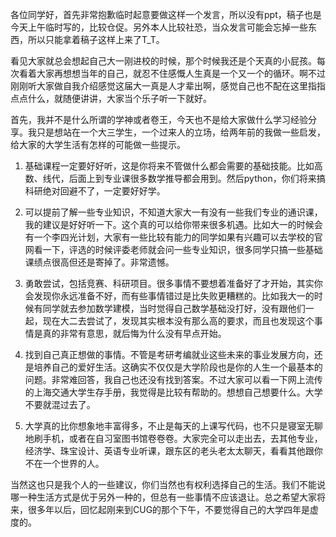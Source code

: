 各位同学好，首先非常抱歉临时起意要做这样一个发言，所以没有ppt，稿子也是今天上午临时写的，比较仓促。另外本人比较社恐，当众发言可能会忘掉一些东西，所以只能拿着稿子这样上来了T_T。

看见大家就总会想起自己大一刚进校的时候，那个时候我还是个天真的小屁孩。每次看着大家再想想当年的自己，就忍不住感慨人生真是一个又一个的循环。啊不过刚刚听大家做自我介绍感觉这届大一真是人才辈出啊，感觉自己也不配在这里指指点点什么，就随便讲讲，大家当个乐子听一下就好。

首先，我并不是什么所谓的学神或者卷王，今天也不是给大家做什么学习经验分享。我只是想站在一个大三学生，一个过来人的立场，给两年前的我做一些启发，给大家的大学生活有怎样的可能做一些提示。

1. 基础课程一定要好好听，这是你将来不管做什么都会需要的基础技能。比如高数、线代，后面上到专业课很多数学推导都会用到。然后python，你们将来搞科研绝对回避不了，一定要好好学。
2. 可以提前了解一些专业知识，不知道大家大一有没有一些我们专业的通识课，我的建议是好好听一下。这个真的可以给你带来很多机遇。比如大一的时候会有一个李四光计划，大家有一些比较有能力的同学如果有兴趣可以去学校的官网看一下，评选的时候评委老师就会问一些专业知识，很多同学只搞一些基础课绩点很高但还是寄掉了。非常遗憾。

3. 勇敢尝试，包括竞赛、科研项目。很多事情不要想着准备好了才开始，其实你会发现你永远准备不好，而有些事情错过是比失败更糟糕的。比如我大一的时候有同学就去参加数学建模，当时觉得自己数学基础没打好，没有跟他们一起，现在大二去尝试了，发现其实根本没有那么高的要求，而且也发现这个事情是真的非常有意思，就后悔为什么没有早点开始。

4. 找到自己真正想做的事情。不管是考研考编就业这些未来的事业发展方向，还是培养自己的爱好生活。这确实不仅仅是大学阶段也是你的人生一个最基本的问题。非常难回答，我自己也还没有找到答案。不过大家可以看一下网上流传的上海交通大学生存手册，我觉得是比较有帮助的。想想自己想要什么。大学不要就混过去了。

5. 大学真的比你想象地丰富得多，不止是每天的上课写代码，也不只是寝室无聊地刷手机，或者在自习室图书馆卷卷卷。大家完全可以走出去，去其他专业，经济学、珠宝设计、英语专业听课，跟东区的老头老太太聊天，看看其他跟你不在一个世界的人。

当然这也只是我个人的一些建议，你们当然也有权利选择自己的生活。我们不能说哪一种生活方式是优于另外一种的，但总有一些事情不应该退让。总之希望大家将来，很多年以后，回忆起刚来到CUG的那个下午，不要觉得自己的大学四年是虚度的。